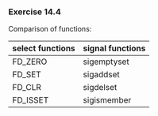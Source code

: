 ### Exercise 14.4

Comparison of functions:

| select functions  | signal functions |
| ----------------- | ---------------- |
| FD_ZERO           | sigemptyset      |
| FD_SET            | sigaddset        |
| FD_CLR            | sigdelset        |
| FD_ISSET          | sigismember      |
